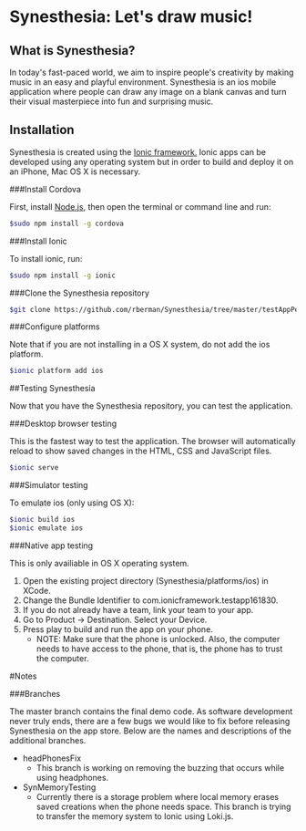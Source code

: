 
# Synesthesia: Let's draw music!

## What is Synesthesia?

In today's fast-paced world, we aim to inspire people's creativity by making music in an easy and playful environment. Synesthesia is an ios mobile application where people can draw any image on a blank canvas and turn their visual masterpiece into fun and surprising music. 

## Installation 

Synesthesia is created using the [Ionic framework.](http://ionicframework.com/) Ionic apps can be developed using any operating system but in order to build and deploy it on an iPhone, Mac OS X is necessary.  

###Install Cordova

First, install [Node.js](https://nodejs.org/en/), then open the terminal or command line and run:

```bash
$sudo npm install -g cordova
```

###Install Ionic

To install ionic, run:

```bash
$sudo npm install -g ionic
```

###Clone the Synesthesia repository 

```bash
$git clone https://github.com/rberman/Synesthesia/tree/master/testAppPersonalTest 
```

###Configure platforms

Note that if you are not installing in a OS X system, do not add the ios platform. 

```bash
$ionic platform add ios
```

##Testing Synesthesia

Now that you have the Synesthesia repository, you can test the application. 

###Desktop browser testing

This is the fastest way to test the application. The browser will automatically reload to show saved changes in the HTML, CSS and JavaScript files. 

```bash
$ionic serve
```

###Simulator testing

To emulate ios (only using OS X):

```bash
$ionic build ios 
$ionic emulate ios 
```

###Native app testing 

This is only availiable in OS X operating system. 

1. Open the existing project directory (Synesthesia/platforms/ios) in XCode. 
2. Change the Bundle Identifier to com.ionicframework.testapp161830. 
3. If you do not already have a team, link your team to your app. 
4. Go to Product -> Destination. Select your Device. 
5. Press play to build and run the app on your phone. 
    * NOTE: Make sure that the phone is unlocked. Also, the computer needs to have access to the phone, that is, the phone has to     trust the computer. 

#Notes

###Branches

The master branch contains the final demo code. As software development never truly ends, there are a few bugs we would like to fix before releasing Synesthesia on the app store. Below are the names and descriptions of the additional branches. 

   * headPhonesFix
      * This branch is working on removing the buzzing that occurs while using headphones. 
   * SynMemoryTesting
      *  Currently there is a storage problem where local memory erases saved creations when the phone needs space. This branch is trying to transfer the memory system to Ionic using Loki.js.   
